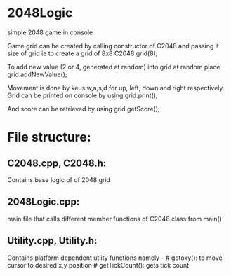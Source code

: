 # 2048Logic
simple 2048 game in console

Game grid can be created by calling constructor of C2048 and passing it size of grid ie to create a grid of 8x8
  C2048 grid(8);

To add new value (2 or 4, generated at random) into grid at random place
  grid.addNewValue();

Movement is done by keus w,a,s,d for up, left, down and right respectively.
Grid can be printed on console by using
  grid.print();

And score can be retrieved by using
  grid.getScore();

# File structure:
## C2048.cpp, C2048.h: 
  Contains base logic of of 2048 grid

## 2048Logic.cpp: 
  main file that calls different member functions of C2048 class from main()

## Utility.cpp, Utility.h: 
  Contains platform dependent utiity functions namely - 
    # gotoxy(): to move cursor to desired x,y position
    # getTickCount(): gets tick count

